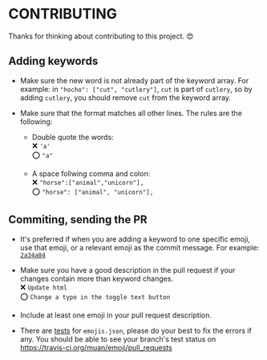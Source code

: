 # CONTRIBUTING

Thanks for thinking about contributing to this project. :heart_eyes:

## Adding keywords

- Make sure the new word is not already part of the keyword array. For example: in `"hocho": ["cut", "cutlery"]`, `cut` is part of `cutlery`, so by adding `cutlery`, you should remove `cut` from the keyword array.

- Make sure that the format matches all other lines. The rules are the following:
  - Double quote the words:<br>
    :x: `'a'`<br>
    :o: `"a"`

  - A space follwing comma and colon:<br>
    :x: `"horse":["animal","unicorn"],`<br>
    :o: `"horse": ["animal", "unicorn"],`

## Commiting, sending the PR

- It's preferred if when you are adding a keyword to one specific emoji, use that emoji, or a relevant emoji as the commit message. For example: [`2a34a84`](https://github.com/muan/emoji/commit/2a34a84576ec1565587bb78ff465844c835819ad)

- Make sure you have a good description in the pull request if your changes contain more than keyword changes.<br>
  :x: `Update html`<br>
  :o: `Change a typo in the toggle text button`

- Include at least one emoji in your pull request description.

- There are [tests](https://github.com/muan/emoji/blob/gh-pages/test.js) for `emojis.json`, please do your best to fix the errors if any. You should be able to see your branch's test status on https://travis-ci.org/muan/emoji/pull_requests
